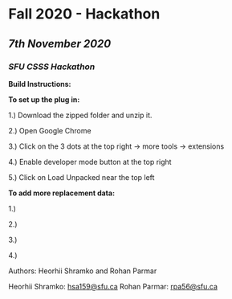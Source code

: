 # **Fall 2020 - Hackathon** 

## *7th November 2020*

### *SFU CSSS Hackathon*

**Build Instructions:**

**To set up the plug in:**

1.) Download the zipped folder and unzip it.

2.) Open Google Chrome

3.) Click on the 3 dots at the top right -> more tools -> extensions

4.) Enable developer mode button at the top right

5.) Click on Load Unpacked near the top left

**To add more replacement data:**

1.)

2.)

3.)

4.)


Authors: Heorhii Shramko and Rohan Parmar

Heorhii Shramko: hsa159@sfu.ca
Rohan Parmar: rpa56@sfu.ca
